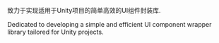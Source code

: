 致力于实现适用于Unity项目的简单高效的UI组件封装库.

Dedicated to developing a simple and efficient UI component wrapper library tailored for Unity projects.
